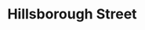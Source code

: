 ---
events:
- building: Hillsborough Street
  categories: hillsborough-street
  description: Baxley's on Hillsborough Street became the first restaurant near NC
    State to serve African Americans.
  event_decade: '1960'
  event_id: '85'
  excerpt: Baxley's on Hillsborough Street became the first restaurant near NC State
    to serve African Americans.
  image id (orig): mc00336_HillsboroughStreet-Feb2009
  image_caption: Hillsborough Street
  image_id: mc00336_HillsboroughStreet-Feb2009
  image_link: https://d.lib.ncsu.edu/collections/catalog/mc00336_HillsboroughStreet-Feb2009
  redirect_from: /events/15/index.html
  start_date: 1/1/1963
  title: Integration on Hillsborough Street
  year: '1963'
- building: Hillsborough Street
  categories: hillsborough-street
  description: Student Government passed a resolution calling for racial integration
    of public facilities in Raleigh. This was followed by a similar resolution from
    the Faculty Senate. Student Government formed the Human Relations Committee to
    write letters to area merchants.
  event_decade: '1960'
  event_id: '86'
  excerpt: Student Government passed a resolution calling for racial integration of
    public facilities in Raleigh. This was followed by a similar resolution from the
    Faculty Senate. Student Government formed the Human Relations Committee to write
    letters to area merchants.
  image id (orig): mc00336_HillsboroughStreet-Feb2009
  image_caption: Hillsborough Street
  image_id: mc00336_HillsboroughStreet-Feb2009
  image_link: https://d.lib.ncsu.edu/collections/catalog/mc00336_HillsboroughStreet-Feb2009
  redirect_from: /events/14/index.html
  start_date: 01/01/1963
  title: Students and Faculty Call for Raleigh Integration
  year: '1963'
lat: '35.787773'
layout: post
lng: '-78.668037'
order: 33
permalink: places/hillsborough-street/
place: hillsborough-street
title: Hillsborough Street

---